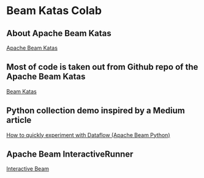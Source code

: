 # Beam Katas Colab

## About Apache Beam Katas
[Apache Beam Katas](https://beam.apache.org/blog/2019/05/30/beam-kata-release.html)

## Most of code is taken out from Github repo of the Apache Beam Katas
[Beam Katas](https://github.com/apache/beam/tree/master/learning/katas)

## Python collection demo inspired by a Medium article
[How to quickly experiment with Dataflow (Apache Beam Python)](https://medium.com/google-cloud/quickly-experiment-with-dataflow-3d5a0da8d8e9)

## Apache Beam InteractiveRunner
[Interactive Beam](https://github.com/apache/beam/blob/master/sdks/python/apache_beam/runners/interactive/README.md)


